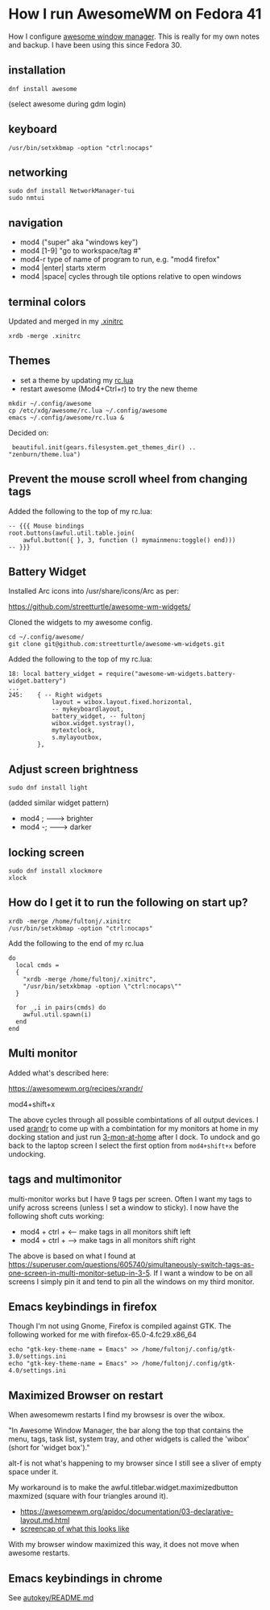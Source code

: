 # How I run AwesomeWM on Fedora 41

How I configure [awesome window manager](https://awesomewm.org).
This is really for my own notes and backup. 
I have been using this since Fedora 30.

## installation

`dnf install awesome`

(select awesome during gdm login)

## keyboard

`/usr/bin/setxkbmap -option "ctrl:nocaps"`

## networking

```
sudo dnf install NetworkManager-tui
sudo nmtui
```

## navigation

- mod4 ("super" aka "windows key")
- mod4 [1-9] "go to workspace/tag #"
- mod4-r type of name of program to run, e.g. "mod4 firefox"
- mod4 |enter| starts xterm
- mod4 |space| cycles through tile options relative to open windows 

## terminal colors

Updated and merged in my [.xinitrc](xinitrc)

`xrdb -merge .xinitrc`

## Themes

- set a theme by updating my [rc.lua](rc.lua)
- restart awesome (Mod4+Ctrl+r) to try the new theme

```
mkdir ~/.config/awesome
cp /etc/xdg/awesome/rc.lua ~/.config/awesome
emacs ~/.config/awesome/rc.lua &
```

Decided on:
```
 beautiful.init(gears.filesystem.get_themes_dir() .. "zenburn/theme.lua")
```

## Prevent the mouse scroll wheel from changing tags

Added the following to the top of my rc.lua:

```
-- {{{ Mouse bindings
root.buttons(awful.util.table.join(
    awful.button({ }, 3, function () mymainmenu:toggle() end)))
-- }}}
```

## Battery Widget

Installed Arc icons into /usr/share/icons/Arc as per:

 https://github.com/streetturtle/awesome-wm-widgets/

Cloned the widgets to my awesome config.

```
cd ~/.config/awesome/
git clone git@github.com:streetturtle/awesome-wm-widgets.git
```

Added the following to the top of my rc.lua:

```
18: local battery_widget = require("awesome-wm-widgets.battery-widget.battery")
...
245:    { -- Right widgets
            layout = wibox.layout.fixed.horizontal,
            -- mykeyboardlayout,
            battery_widget, -- fultonj
            wibox.widget.systray(),
            mytextclock,
            s.mylayoutbox,
        },
```

## Adjust screen brightness

`sudo dnf install light`

(added similar widget pattern)

- mod4 ;         ---> brighter
- mod4 <shift>-; ---> darker

## locking screen

```
sudo dnf install xlockmore
xlock
```

## How do I get it to run the following on start up?

```
xrdb -merge /home/fultonj/.xinitrc
/usr/bin/setxkbmap -option "ctrl:nocaps"
```

Add the following to the end of my rc.lua

```
do
  local cmds =
  {
    "xrdb -merge /home/fultonj/.xinitrc",
    "/usr/bin/setxkbmap -option \"ctrl:nocaps\""
  }

  for _,i in pairs(cmds) do
    awful.util.spawn(i)
  end
end
```

## Multi monitor

Added what's described here:

 https://awesomewm.org/recipes/xrandr/

mod4+shift+x

The above cycles through all possible combintations of all output
devices. I used [arandr](https://christian.amsuess.com/tools/arandr)
to come up with a combintation for my monitors at home in my docking
station and just run [3-mon-at-home](3-mon-at-home) after I dock. To
undock and go back to the laptop screen I select the first option from
`mod4+shift+x` before undocking.

## tags and multimonitor

multi-monitor works but I have 9 tags per screen. Often I want my tags
to unify across screens (unless I set a window to sticky). I now have
the following shoft cuts working:

- mod4 + ctrl + <-- make tags in all monitors shift left
- mod4 + ctrl + --> make tags in all monitors shift right

The above is based on what I found at https://superuser.com/questions/605740/simultaneously-switch-tags-as-one-screen-in-multi-monitor-setup-in-3-5.
If I want a window to be on all screens I simply pin it 
and tend to pin all the windows on my third monitor.

## Emacs keybindings in firefox

Though I'm not using Gnome, Firefox is compiled against GTK.
The following worked for me with firefox-65.0-4.fc29.x86_64

```
echo "gtk-key-theme-name = Emacs" >> /home/fultonj/.config/gtk-3.0/settings.ini
echo "gtk-key-theme-name = Emacs" >> /home/fultonj/.config/gtk-4.0/settings.ini
```

## Maximized Browser on restart

When awesomewm restarts I find my browsesr is over the wibox.

"In Awesome Window Manager, the bar along the top that contains the
menu, tags, task list, system tray, and other widgets is called the
'wibox' (short for 'widget box')."

alt-f is not what's happening to my browser since I still see a sliver
of empty space under it.

My workaround is to make the awful.titlebar.widget.maximizedbutton
maxmized (square with four triangles around it).

- https://awesomewm.org/apidoc/documentation/03-declarative-layout.md.html
- [screencap of what this looks like](screenshots/browser_not_being_awesome.png)

With my browser window maximized this way, it does not move when awesome restarts.

## Emacs keybindings in chrome

See [autokey/README.md](autokey/README.md)
